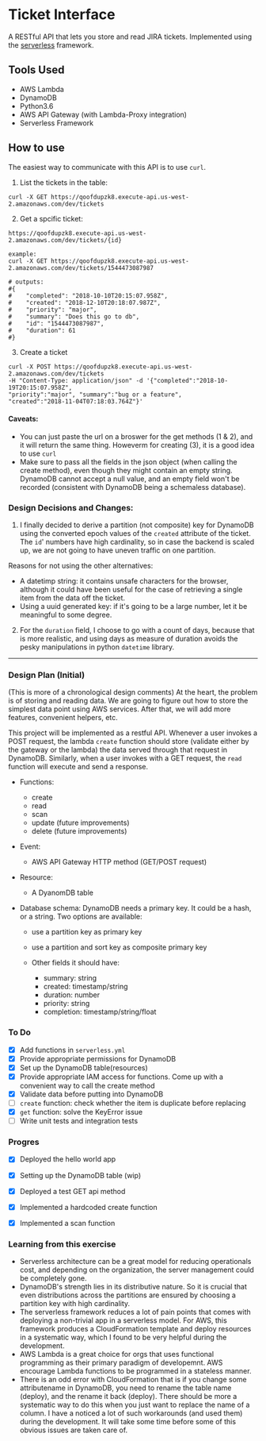 # Ticket Interface
A RESTful API that lets you store and read JIRA tickets. Implemented using the 
[serverless](https://serverless.com) framework. 

## Tools Used
- AWS Lambda 
- DynamoDB 
- Python3.6
- AWS API Gateway (with Lambda-Proxy integration)
- Serverless Framework

## How to use
The easiest way to communicate with this API is to use `curl`.
1. List the tickets in the table:
```
curl -X GET https://qoofdupzk8.execute-api.us-west-2.amazonaws.com/dev/tickets
```
2. Get a spcific ticket:
```
https://qoofdupzk8.execute-api.us-west-2.amazonaws.com/dev/tickets/{id}

example:
curl -X GET https://qoofdupzk8.execute-api.us-west-2.amazonaws.com/dev/tickets/1544473087987

# outputs:
#{
#    "completed": "2018-10-10T20:15:07.958Z", 
#    "created": "2018-12-10T20:18:07.987Z",
#    "priority": "major", 
#    "summary": "Does this go to db", 
#    "id": "1544473087987",
#    "duration": 61
#}
```

3. Create a ticket 
```
curl -X POST https://qoofdupzk8.execute-api.us-west-2.amazonaws.com/dev/tickets
-H "Content-Type: application/json" -d '{"completed":"2018-10-19T20:15:07.958Z",
"priority":"major", "summary":"bug or a feature",
"created":"2018-11-04T07:18:03.764Z"}' 

```

#### Caveats: 
* You can just paste the url on a broswer for the get methods (1 & 2), and it
will return the same thing. Howeverm for creating (3), it is a good idea to use
`curl`
* Make sure to pass all the fields in the json object (when calling the create
method), even though they might contain an empty string. DynamoDB cannot accept
a null value, and an empty field won't be recorded (consistent with DynamoDB
being a schemaless database).


### Design Decisions and Changes:
1. I finally decided to derive a partition (not composite) key for DynamoDB
using the converted epoch values of the `created` attribute of the ticket. The
`id`' numbers have high cardinality, so in case the backend is scaled up, we are
not going to have uneven traffic on one partition.

Reasons for not using the other alternatives:
* A datetimp string: it contains unsafe characters for the browser, although it
could have been useful for the case of retrieving a single item from the data 
off the ticket.
* Using a uuid generated key: if it's going to be a large number, let it be
meaningful to some degree.

2. For the `duration` field, I choose to go with a count of days, because that
is more realistic, and using days as measure of duration avoids the pesky
manipulations in python `datetime` library.

---
### Design Plan (Initial)
(This is more of a chronological design comments)
At the heart, the problem is of storing and reading data. We are going to
figure out how to store the simplest data point using AWS services. After that,
we will add more features, convenient helpers, etc.

This project will be implemented as a restful API. Whenever a user invokes a POST 
request, the lambda `create` function should store (validate either by the gateway 
or the lambda) the data served through that request in DynamoDB. 
Similarly, when a user invokes with a GET request, the `read` function will execute 
and send a response.

- Functions: 
    * create
    * read
    * scan 
    * update (future improvements)
    * delete (future improvements)

- Event: 
    * AWS API Gateway HTTP method (GET/POST request)

- Resource: 
    * A DyanomDB table

- Database schema:
DynamoDB needs a primary key. It could be a hash, or a string. 
Two options are available: 
    * use a partition key as primary key
    * use a partition and sort key as composite primary key

    * Other fields it should have: 
        - summary: string
        - created: timestamp/string
        - duration: number
        - priority: string
        - completion: timestamp/string/float


### To Do
- [x] Add functions in `serverless.yml`
- [x] Provide appropriate permissions for DynamoDB
- [x] Set up the DynamoDB table(resources)
- [x] Provide appropriate IAM access for functions. Come up with a convenient
way to call the create method
- [x] Validate data before putting into DynamoDB
- [ ] `create` function: check whether the item is duplicate before replacing
- [x] `get` function: solve the KeyError issue
- [ ] Write unit tests and integration tests

### Progres
- [x] Deployed the hello world app
- [x] Setting up the DynamoDB table (wip)
- [x] Deployed a test GET api method
- [x] Implemented a hardcoded create function
- [x] Implemented a scan function


### Learning from this exercise
- Serverless architecture can be a great model for reducing operationals cost,
and depending on the organization, the server management could be completely
gone.
- DynamoDB's strength lies in its distributive nature. So it is crucial that even
distributions across the partitions are ensured by choosing a partition key
with high cardinality.
- The serverless framework  reduces a lot of pain points
that comes with deploying a non-trivial app in a serverless model. For AWS,
this framework produces a CloudFormation template and deploy resources in a
systematic way, which I found to be very helpful during the development.
- AWS Lambda is a great choice for orgs that uses functional programming as
their primary paradigm of developemnt. AWS encourage Lambda functions 
to be programmed in a stateless manner.
- There is an odd error with CloudFormation that is if you change some
attributename in DynamoDB, you need to rename the table name (deploy), 
and the rename it back (deploy). There should be more a systematic way to do
this  when you just want to replace the name of a column. I have
a noticed a lot of such workarounds (and used them) during the development. It
will take some time before some of this obvious issues are taken care of.
